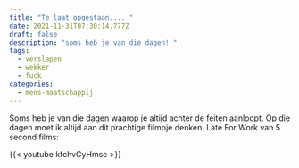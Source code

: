 ```yaml
---
title: "Te laat opgestaan.... "
date: 2021-11-31T07:30:14.777Z
draft: false
description: "soms heb je van die dagen! "
tags:
  - verslapen
  - wekker
  - fuck
categories:
  - mens-maatschappij
---
```

Soms heb je van die dagen waarop je altijd achter de feiten aanloopt. Op die dagen moet ik altijd aan dit prachtige filmpje denken: Late For Work van 5 second films:

{{< youtube kfchvCyHmsc >}}